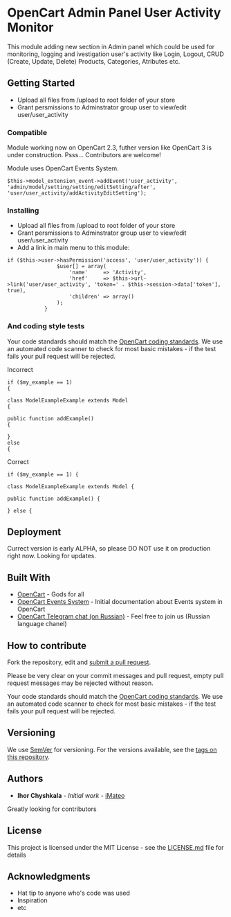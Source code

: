 # OpenCart Admin Panel User Activity Monitor

This module adding new section in Admin panel which could be used for monitoring, logging and ivestigation user's activity like Login, Logout, CRUD (Create, Update, Delete) Products, Categories, Atributes etc.

## Getting Started

* Upload all files from /upload to root folder of your store
* Grant persmissions to Adminstrator group user to view/edit user/user_activity

### Compatible

Module working now on OpenCart 2.3, futher version like OpenCart 3 is under construction.
Psss... Contributors are welcome!

Module uses OpenCart Events System.

```
$this->model_extension_event->addEvent('user_activity', 'admin/model/setting/setting/editSetting/after', 'user/user_activity/addActivityEditSetting');
```

### Installing

* Upload all files from /upload to root folder of your store
* Grant persmissions to Adminstrator group user to view/edit user/user_activity
* Add a link in main menu to this module:
```
if ($this->user->hasPermission('access', 'user/user_activity')) {
				$user[] = array(
					'name'	   => 'Activity',
					'href'     => $this->url->link('user/user_activity', 'token=' . $this->session->data['token'], true),
					'children' => array()		
				);	
			}
```


### And coding style tests

Your code standards should match the [OpenCart coding standards](https://github.com/opencart/opencart/wiki/Coding-standards). We use an automated code scanner to check for most basic mistakes - if the test fails your pull request will be rejected.

Incorrect

```
if ($my_example == 1)
{

class ModelExampleExample extends Model
{

public function addExample()
{

}
else
{
```

Correct

```
if ($my_example == 1) {

class ModelExampleExample extends Model {

public function addExample() {

} else {
```

## Deployment

Currect version is early ALPHA, so please DO NOT use it on production right now. Looking for updates.

## Built With

* [OpenCart](https://opencart.com/) - Gods for all 
* [OpenCart Events System](https://github.com/opencart/opencart/wiki/Events-System) - Initial documentation about Events system in OpenCart
* [OpenCart Telegram chat (on Russian)](https://t.me/opencartforumchatru) - Feel free to join us (Russian language chanel)

## How to contribute

Fork the repository, edit and [submit a pull request](https://github.com/iMateo/opencart-activity-report/pulls).

Please be very clear on your commit messages and pull request, empty pull request messages may be rejected without reason.

Your code standards should match the [OpenCart coding standards](https://github.com/opencart/opencart/wiki/Coding-standards). We use an automated code scanner to check for most basic mistakes - if the test fails your pull request will be rejected.


## Versioning

We use [SemVer](http://semver.org/) for versioning. For the versions available, see the [tags on this repository](https://github.com/your/project/tags). 

## Authors

* **Ihor Chyshkala** - *Initial work* - [iMateo](https://github.com/iMateo)

Greatly looking for contributors

## License

This project is licensed under the MIT License - see the [LICENSE.md](LICENSE.md) file for details

## Acknowledgments

* Hat tip to anyone who's code was used
* Inspiration
* etc
